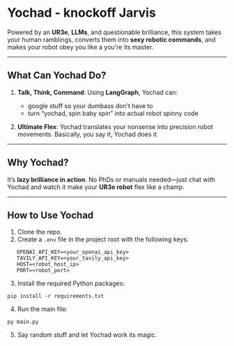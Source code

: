 # **Yochad - knockoff Jarvis**

Powered by an **UR3e**, **LLMs**, and questionable brilliance, this system takes your human ramblings, converts them into **sexy robotic commands**, and makes your robot obey you like a you're its master.

---

## **What Can Yochad Do?**
1. **Talk, Think, Command**: Using **LangGraph**, Yochad can:
   - google stuff so your dumbass don’t have to
   - turn “yochad, spin baby spin” into actual robot spinny code

2. **Ultimate Flex**: Yochad translates your nonsense into precision robot movements. Basically, you say it, Yochad does it

---

## **Why Yochad?**
It’s **lazy brilliance in action**. No PhDs or manuals needed—just chat with Yochad and watch it make your **UR3e robot** flex like a champ.

---

## **How to Use Yochad**
1. Clone the repo.
2. Create a `.env` file in the project root with the following keys:
```
   OPENAI_API_KEY=<your_openai_api_key>
   TAVILY_API_KEY=<your_tavily_api_key>
   HOST=<robot_host_ip>
   PORT=<robot_port>
```
3. Install the required Python packages:
```
pip install -r requirements.txt
```
4. Run the main file:
```
py main.py
```
5. Say random stuff and let Yochad work its magic.
